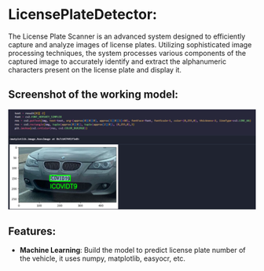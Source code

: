 # LicensePlateDetector:
The License Plate Scanner is an advanced system designed to efficiently capture and analyze images of license plates. Utilizing sophisticated image processing techniques, the system processes various components of the captured image to accurately identify and extract the alphanumeric characters present on the license plate and display it.

## Screenshot of the working model:

<img width="1407" alt="image" 
 src="https://github.com/SriKrishna134/LicensePlateDetector-/blob/main/assets/thumbnail.png">

## Features:
- **Machine Learning**: Build the model to predict license plate number of the vehicle, it uses numpy, matplotlib, easyocr, etc.
